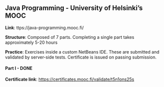 ## Java Programming - University of Helsinki’s MOOC

**Link**: ttps://java-programming.mooc.fi/

**Structure**: Composed of 7 parts. Completing a single part takes approximately 5-20 hours

**Practice**: Exercises inside a custom NetBeans IDE. These are submitted and validated by server-side tests. Certificate is issued on passing submission.

#### Part I - DONE

**Certificate link**: https://certificates.mooc.fi/validate/t5n1ons25s
